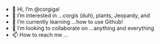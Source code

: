 - 👋 Hi, I’m @corgigal
- 👀 I’m interested in ...corgis (duh), plants, Jeopardy, and 
- 🌱 I’m currently learning ...how to use Github!
- 💞️ I’m looking to collaborate on ...anything and everything
- 📫 How to reach me ...

<!---
corgigal/corgigal is a ✨ special ✨ repository because its `README.md` (this file) appears on your GitHub profile.
You can click the Preview link to take a look at your changes.
--->
